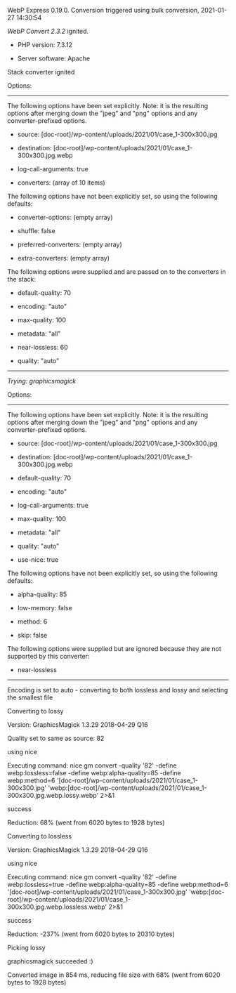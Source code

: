 WebP Express 0.19.0. Conversion triggered using bulk conversion, 2021-01-27 14:30:54

*WebP Convert 2.3.2*  ignited.
- PHP version: 7.3.12
- Server software: Apache

Stack converter ignited

Options:
------------
The following options have been set explicitly. Note: it is the resulting options after merging down the "jpeg" and "png" options and any converter-prefixed options.
- source: [doc-root]/wp-content/uploads/2021/01/case_1-300x300.jpg
- destination: [doc-root]/wp-content/uploads/2021/01/case_1-300x300.jpg.webp
- log-call-arguments: true
- converters: (array of 10 items)

The following options have not been explicitly set, so using the following defaults:
- converter-options: (empty array)
- shuffle: false
- preferred-converters: (empty array)
- extra-converters: (empty array)

The following options were supplied and are passed on to the converters in the stack:
- default-quality: 70
- encoding: "auto"
- max-quality: 100
- metadata: "all"
- near-lossless: 60
- quality: "auto"
------------


*Trying: graphicsmagick* 

Options:
------------
The following options have been set explicitly. Note: it is the resulting options after merging down the "jpeg" and "png" options and any converter-prefixed options.
- source: [doc-root]/wp-content/uploads/2021/01/case_1-300x300.jpg
- destination: [doc-root]/wp-content/uploads/2021/01/case_1-300x300.jpg.webp
- default-quality: 70
- encoding: "auto"
- log-call-arguments: true
- max-quality: 100
- metadata: "all"
- quality: "auto"
- use-nice: true

The following options have not been explicitly set, so using the following defaults:
- alpha-quality: 85
- low-memory: false
- method: 6
- skip: false

The following options were supplied but are ignored because they are not supported by this converter:
- near-lossless
------------

Encoding is set to auto - converting to both lossless and lossy and selecting the smallest file

Converting to lossy
Version: GraphicsMagick 1.3.29 2018-04-29 Q16 
Quality set to same as source: 82
using nice
Executing command: nice gm convert -quality '82' -define webp:lossless=false -define webp:alpha-quality=85 -define webp:method=6 '[doc-root]/wp-content/uploads/2021/01/case_1-300x300.jpg' 'webp:[doc-root]/wp-content/uploads/2021/01/case_1-300x300.jpg.webp.lossy.webp' 2>&1
success
Reduction: 68% (went from 6020 bytes to 1928 bytes)

Converting to lossless
Version: GraphicsMagick 1.3.29 2018-04-29 Q16 
using nice
Executing command: nice gm convert -quality '82' -define webp:lossless=true -define webp:alpha-quality=85 -define webp:method=6 '[doc-root]/wp-content/uploads/2021/01/case_1-300x300.jpg' 'webp:[doc-root]/wp-content/uploads/2021/01/case_1-300x300.jpg.webp.lossless.webp' 2>&1
success
Reduction: -237% (went from 6020 bytes to 20310 bytes)

Picking lossy
graphicsmagick succeeded :)

Converted image in 854 ms, reducing file size with 68% (went from 6020 bytes to 1928 bytes)
